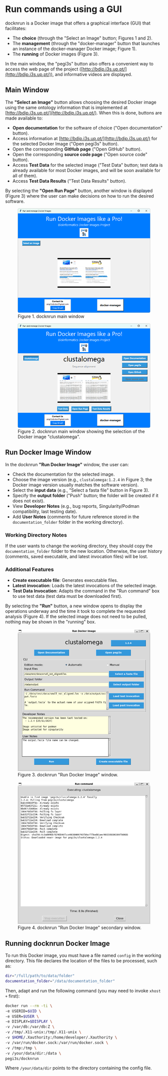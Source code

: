 # Run commands using a GUI

docknrun is a Docker image that offers a graphical interface (GUI) that facilitates:

* The **choice** (through the "Select an Image" button; Figures 1 and 2).
* The **management** (through the "docker-manager" button that launches an instance of the docker-manager Docker image; Figure 1).
* The **running** of Docker images (Figure 3).

In the main window, the "pegi3s" button also offers a convenient way to access the web page of the project ([http://bdip.i3s.up.pt/](http://bdip.i3s.up.pt/)), and informative videos are displayed.

## Main Window

The **"Select an Image"** button allows choosing the desired Docker image using the same ontology information that is implemented at [http://bdip.i3s.up.pt/](http://bdip.i3s.up.pt/). When this is done, buttons are made available to:

* **Open documentation** for the software of choice ("Open documentation" button).
* Access information at [http://bdip.i3s.up.pt/](http://bdip.i3s.up.pt/) for the selected Docker Image ("Open pegi3s" button).
* Open the corresponding **GitHub page** ("Open GitHub" button).
* Open the corresponding **source code page** ("Open source code" button).
* Access **Test Data** for the selected image ("Test Data" button; test data is already available for most Docker images, and will be soon available for all of them).
* Access **Test Data Results** ("Test Data Results" button).

By selecting the **"Open Run Page"** button, another window is displayed (Figure 3) where the user can make decisions on how to run the desired software.

<div class="figure-pair">
  <figure>
    <img src="images/run-commands-gui/figure1.png" alt="docknrun main window">
    <figcaption>Figure 1. docknrun main window</figcaption>
  </figure>
  <figure>
    <img src="images/run-commands-gui/figure2.png" alt="docknrun main window">
    <figcaption>Figure 2. docknrun main window showing the selection of the Docker image "clustalomega".</figcaption>
  </figure>
</div>

## Run Docker Image Window

In the docknrun **"Run Docker Image"** window, the user can:

* Check the documentation for the selected image.
* Choose the image version (e.g., `clustalomega:1.2.4` in Figure 3; the Docker image version usually matches the software version).
* Select the **input data** (e.g., "Select a fasta file" button in Figure 3).
* Specify the **output folder** ("Push" button; the folder will be created if it does not exist).
* View **Developer Notes** (e.g., bug reports, Singularity/Podman compatibility, last testing date).
* Add **User Notes** (comments for future reference stored in the `documentation_folder` folder in the working directory).

### Working Directory Notes

If the user wants to change the working directory, they should copy the `documentation_folder` folder to the new location. Otherwise, the user history (comments, saved executable, and latest invocation files) will be lost.

### Additional Features

* **Create executable file**: Generates executable files.
* **Latest invocation**: Loads the latest invocations of the selected image.
* **Test Data Invocation**: Adapts the command in the "Run command" box to use test data (test data must be downloaded first).

By selecting the **"Run"** button, a new window opens to display the operations underway and the time it took to complete the requested analysis (Figure 4). If the selected image does not need to be pulled, nothing may be shown in the "running" box.

<div class="figure-pair">
  <figure>
    <img src="images/run-commands-gui/figure3.png" alt="docknrun Run Docker Image window">
    <figcaption>Figure 3. docknrun "Run Docker Image" window.</figcaption>
  </figure>
  <figure>
    <img src="images/run-commands-gui/figure4.png" alt="docknrun Running Docker Image secondary window">
    <figcaption>Figure 4. docknrun "Run Docker Image" secondary window.</figcaption>
  </figure>
</div>

## Running docknrun Docker Image

To run this Docker image, you must have a file named `config` in the working directory. This file declares the location of the files to be processed, such as:

```bash
dir="/full/path/to/data/folder"
documentation_folder="/data/documentation_folder"
```

Then, adapt and run the following command (you may need to invoke `xhost +` first):

```bash
docker run --rm -ti \
-e USERID=$UID \
-e USER=$USER \
-e DISPLAY=$DISPLAY \
-v /var/db:/var/db:Z \
-v /tmp/.X11-unix:/tmp/.X11-unix \
-v $HOME/.Xauthority:/home/developer/.Xauthority \
-v /var/run/docker.sock:/var/run/docker.sock \
-v /tmp:/tmp \
-v /your/data/dir:/data \
pegi3s/docknrun
```

Where `/your/data/dir` points to the directory containing the config file.
